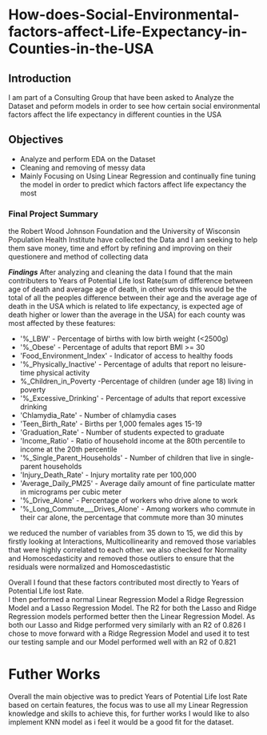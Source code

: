 # How-does-Social-Environmental-factors-affect-Life-Expectancy-in-Counties-in-the-USA
## Introduction
I am part of a Consulting Group that have been asked to Analyze the Dataset and peform models in order to see how certain social environmental factors affect the life expectancy in different counties in the USA

## Objectives
* Analyze and perform EDA on the Dataset
* Cleaning and removing of messy data 
* Mainly Focusing on Using Linear Regression and continually fine tuning the model in order to predict which factors affect life expectancy the most

### Final Project Summary
the Robert Wood Johnson Foundation and the University of Wisconsin Population Health Institute have collected the Data and I am seeking to help them
save money, time and effort by refining and improving on their questionere and method of collecting data

**_Findings_**
After analyzing and cleaning the data I found that the main contributers to Years of Potential Life lost Rate(sum of difference between age of death and average age of death, in other words this would be the total of all the peoples difference between their age and the average age of death in the USA which is related to life expectancy, is expected age of death higher or lower than the average in the USA) for each county was most affected by these features:

* '%_LBW' - Percentage of births with low birth weight (<2500g)
* '%_Obese' - Percentage of adults that report BMI >= 30
* 'Food_Environment_Index' - Indicator of access to healthy foods 
* '%_Physically_Inactive' - Percentage of adults that report no leisure-time physical activity
*  %_Children_in_Poverty -Percentage of children (under age 18) living in poverty
* '%_Excessive_Drinking' - Percentage of adults that report excessive drinking
*  'Chlamydia_Rate' - Number of chlamydia cases
*  'Teen_Birth_Rate' - Births per 1,000 females ages 15-19
*  'Graduation_Rate' - Number of students expected to graduate
*  'Income_Ratio' - Ratio of household income at the 80th percentile to income at the 20th percentile
*  '%_Single_Parent_Households' - Number of children that live in single-parent households
*  'Injury_Death_Rate' - Injury mortality rate per 100,000
*  'Average_Daily_PM25' - Average daily amount of fine particulate matter in micrograms per cubic meter
*  '%_Drive_Alone' - Percentage of workers who drive alone to work
*  '%_Long_Commute___Drives_Alone' - Among workers who commute in their car alone, the percentage that commute more than 30 minutes


we reduced the number of variables from 35 down to 15, we did this by firstly looking at Interactions, Multicollinearity and removed those variables that were highly correlated to each other. we also checked for Normality and Homoscedasticity and removed those outliers to ensure that the residuals were normalized and Homoscedastistic

Overall I found that these factors contributed most directly to Years of Potential Life lost Rate.
<br>
I then performed a normal Linear Regression Model a Ridge Regression Model and a Lasso Regression Model. The R2 for both the Lasso and Ridge Regression models performed better then the Linear Regression Model. As both our Lasso and Ridge performed very similarly with an R2 of 0.826 I chose to move forward with a Ridge Regression Model and used it to test our testing sample and our Model performed well with an R2 of 0.821

# Futher Works
Overall the main objective was to predict Years of Potential Life lost Rate based on certain features, the focus was to use all my Linear Regression knowledge and skills to achieve this, for further works I would like to also implement KNN model as i feel it would be a good fit for the dataset.
